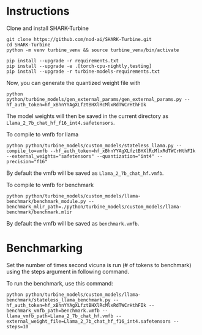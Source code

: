 # Instructions

Clone and install SHARK-Turbine
```
git clone https://github.com/nod-ai/SHARK-Turbine.git
cd SHARK-Turbine
python -m venv turbine_venv && source turbine_venv/bin/activate

pip install --upgrade -r requirements.txt
pip install --upgrade -e .[torch-cpu-nightly,testing]
pip install --upgrade -r turbine-models-requirements.txt
```

Now, you can generate the quantized weight file with
```
python python/turbine_models/gen_external_params/gen_external_params.py --hf_auth_token=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
```
The model weights will then be saved in the current directory as `Llama_2_7b_chat_hf_f16_int4.safetensors`.

To compile to vmfb for llama
```
python python/turbine_models/custom_models/stateless_llama.py --compile_to=vmfb --hf_auth_token=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 --external_weights="safetensors" --quantization="int4" --precision="f16"
```
By default the vmfb will be saved as `Llama_2_7b_chat_hf.vmfb`.

To compile to vmfb for benchmark
```
python python/turbine_models/custom_models/llama-benchmark/benchmark_module.py --benchmark_mlir_path=./python/turbine_models/custom_models/llama-benchmark/benchmark.mlir
```
By default the vmfb will be saved as `benchmark.vmfb`.


# Benchmarking

Set the number of times second vicuna is run (# of tokens to benchmark) using the steps argument in following command.

To run the benchmark, use this command:

```
python python/turbine_models/custom_models/llama-benchmark/stateless_llama_benchmark.py --hf_auth_token=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 --benchmark_vmfb_path=benchmark.vmfb --llama_vmfb_path=Llama_2_7b_chat_hf.vmfb --external_weight_file=Llama_2_7b_chat_hf_f16_int4.safetensors --steps=10
```
